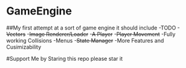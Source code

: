 # GameEngine

##My first attempt at a sort of game engine
it should include
-TODO
  -~~Vectors~~
  -~~Image Renderer/Loader~~
  -~~A Player~~
  -~~Player Movement~~
  -Fully working Collisions
  -Menus
  -~~State Manager~~
  -More Features and Cusimizability
  
#Support Me by Staring this repo
please star it

